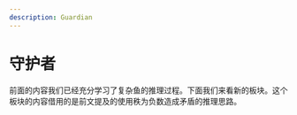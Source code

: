 ```yaml
---
description: Guardian
---
```


# 守护者

前面的内容我们已经充分学习了复杂鱼的推理过程。下面我们来看新的板块。这个板块的内容借用的是前文提及的使用秩为负数造成矛盾的推理思路。
